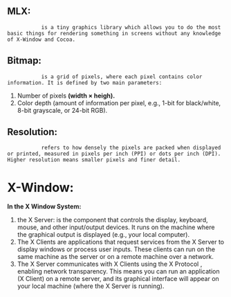 ## MLX:

               is a tiny graphics library which allows you to do the most basic things for rendering something in screens without any knowledge of X-Window and Cocoa.

## Bitmap:

               is a grid of pixels, where each pixel contains color information. It is defined by two main parameters: 

1. Number of pixels **(width × heigh).**
2. Color depth (amount of information per pixel, e.g., 1-bit for black/white, 8-bit grayscale, or 24-bit RGB).

## Resolution:

               refers to how densely the pixels are packed when displayed or printed, measured in pixels per inch (PPI) or dots per inch (DPI). Higher resolution means smaller pixels and finer detail.

# X-Window:

**In the X Window System:**

1. the X Server: is the component that controls the display, keyboard, mouse, and other input/output devices. It runs on the machine where the graphical output is displayed (e.g., your local computer).
2. The X Clients are applications that request services from the X Server to display windows or process user inputs. These clients can run on the same machine as the server or on a remote machine over a network. 
3. The X Server communicates with X Clients using the X Protocol , enabling network transparency. This means you can run an application (X Client) on a remote server, and its graphical interface will appear on your local machine (where the X Server is running).

